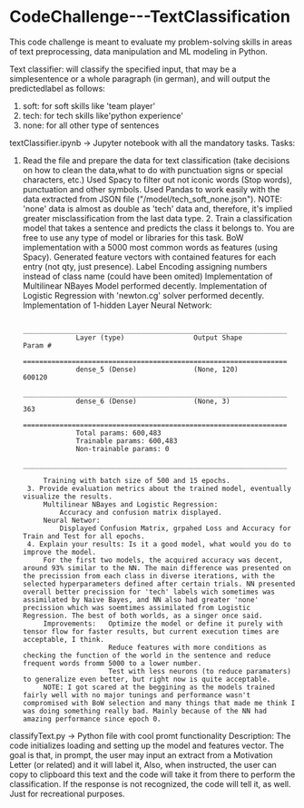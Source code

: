 # CodeChallenge---TextClassification
This code challenge is meant to evaluate my problem-solving skills in areas of text preprocessing, data manipulation and ML modeling in Python.

Text classifier: will classify the specified input, that may be a simplesentence or a whole paragraph (in german), and will output the predictedlabel as follows:
1. soft: for soft skills like 'team player'
2. tech: for tech skills like'python experience'
3. none: for all other type of sentences

textClassifier.ipynb    ->      Jupyter notebook with all the mandatory tasks.
    Tasks:
1. Read the file and prepare the data for text classification (take decisions on how to clean the data,what to do with punctuation signs or special characters, etc.)
            Used Spacy to filter out not iconic words (Stop words), punctuation and other symbols.
            Used Pandas to work easily with the data extracted from JSON file ("/model/tech_soft_none.json").
            NOTE: 'none' data is almost as double as 'tech' data and, therefore, it's implied greater misclassification from the last data type.
    2. Train a classification model that takes a sentence and predicts the class it belongs to. You are free to use any type of model or libraries for this task.
            BoW implementation with a 5000 most common words as features (using Spacy).
            Generated feature vectors with contained features for each entry (not qty, just presence).
            Label Encoding assigning numbers instead of class name (could have been omited)
            Implementation of Multilinear NBayes Model performed decently.
            Implementation of Logistic Regression with 'newton.cg' solver performed decently.
            Implementation of 1-hidden Layer Neural Network:

                    _________________________________________________________________
                    Layer (type)                 Output Shape              Param #   
                    =================================================================
                    dense_5 (Dense)              (None, 120)               600120    
                    _________________________________________________________________
                    dense_6 (Dense)              (None, 3)                 363       
                    =================================================================
                    Total params: 600,483
                    Trainable params: 600,483
                    Non-trainable params: 0
                    _________________________________________________________________        

            Training with batch size of 500 and 15 epochs.
        3. Provide evaluation metrics about the trained model, eventually visualize the results.
            Multilinear NBayes and Logistic Regression:
                Accuracy and confusion matrix displayed.
            Neural Networ:
                Displayed Confusion Matrix, grpahed Loss and Accuracy for Train and Test for all epochs.
        4. Explain your results: Is it a good model, what would you do to improve the model. 
            For the first two models, the acquired accuracy was decent, around 93% similar to the NN. The main difference was presented on the precission from each class in diverse iterations, with the selected hyperparameters defined after certain trials. NN presented overall better precission for 'tech' labels wich sometimes was assimilated by Naive Bayes, and NN also had greater 'none' precission which was soemtimes assimilated from Logistic Regression. The best of both worlds, as a singer once said.
            Improvements:   Optimize the model or define it purely with tensor flow for faster results, but current execution times are acceptable, I think.
                            Reduce features with more conditions as checking the function of the world in the sentence and reduce frequent words fromm 5000 to a lower number.
                            Test with less neurons (to reduce paramaters) to generalize even better, but right now is quite acceptable.
            NOTE: I got scared at the beggining as the models trained fairly well with no major tunings and performance wasn't compromised with BoW selection and many things that made me think I was doing something really bad. Mainly because of the NN had amazing performance since epoch 0.

classifyText.py         ->      Python file with cool promt functionality
    Description:
        The code initializes loading and setting up the model and features vector.
        The goal is that, in prompt, the user may input an extract from a Motivation Letter (or related) and it will label it, Also, when instructed, the user can copy to clipboard this text and the code will take it from there to perform the classification. If the response is not recognized, the code will tell it, as well. Just for recreational purposes.